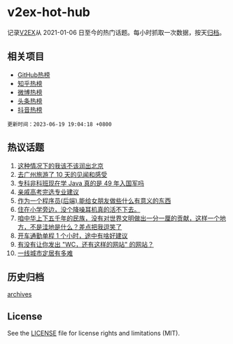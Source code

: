 # v2ex-hot-hub

 记录[V2EX](https://www.v2ex.com/)从 2021-01-06 日至今的热门话题。每小时抓取一次数据，按天[归档](archives)。
 
 ## 相关项目

- [GitHub热榜](https://github.com/lonnyzhang423/github-hot-hub)
- [知乎热榜](https://github.com/lonnyzhang423/zhihu-hot-hub)
- [微博热榜](https://github.com/lonnyzhang423/weibo-hot-hub)
- [头条热榜](https://github.com/lonnyzhang423/toutiao-hot-hub)
- [抖音热榜](https://github.com/lonnyzhang423/douyin-hot-hub)


 `更新时间：2023-06-19 19:04:18 +0800`

## 热议话题

1. [这种情况下的我该不该润出北京](https://www.v2ex.com/t/949869)
1. [去广州旅游了 10 天的见闻和感受](https://www.v2ex.com/t/949791)
1. [专科非科班现在学 Java 真的是 49 年入国军吗](https://www.v2ex.com/t/949783)
1. [亲戚高考完选专业建议](https://www.v2ex.com/t/949829)
1. [作为一个程序员(后端),能给女朋友做些什么有意义的东西](https://www.v2ex.com/t/949892)
1. [住在小学旁边，没个降噪耳机真的活不下去。](https://www.v2ex.com/t/949849)
1. [咱中华上下五千年的民族，没有对世界文明做出一分一厘的贡献，这样一个地方，不是洼地是什么？差点把我逗笑了](https://www.v2ex.com/t/950040)
1. [开车通勤单程 1 个小时，途中有啥好建议](https://www.v2ex.com/t/949797)
1. [有没有让你发出 "WC，还有这样的网站" 的网站？](https://www.v2ex.com/t/949936)
1. [一线城市定居有多难](https://www.v2ex.com/t/949914)

## 历史归档

[archives](archives)

## License

See the [LICENSE](LICENSE) file for license rights and limitations (MIT).
